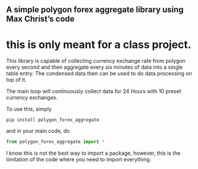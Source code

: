 ## A simple polygon forex aggregate library using Max Christ’s code

# this is only meant for a class project. 

This library is capable of collecting currency exchange rate from polygon every second and then aggregate every six minutes of data
into a single table entry. The condensed data then can be used to do data processing on top of it.

The main loop will continuously collect data for 24 Hours with 10 preset currency exchanges.

To use this, simply
```commandline
pip install polygon_forex_aggregate
```

and in your main code, do
``` python
from polygon_forex_aggregate import *

```
I know this is not the best way to import a package, however, this is the limitation of the code where you need to import everything.
